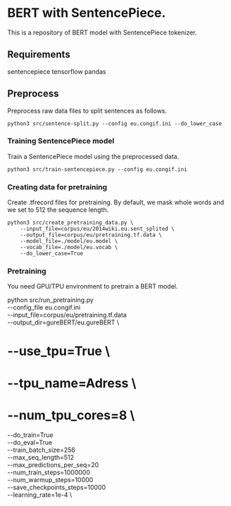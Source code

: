 # BERT with SentencePiece.
This is a repository of BERT model with SentencePiece tokenizer.  

## Requirements
sentencepiece
tensorflow
pandas

## Preprocess 
Preprocess raw data files to split sentences as follows.

```
python3 src/sentence-split.py --config eu.congif.ini --do_lower_case 
```

### Training SentencePiece model
Train a SentencePiece model using the preprocessed data.

```
python3 src/train-sentencepiece.py --config eu.congif.ini
```

### Creating data for pretraining
Create .tfrecord files for pretraining.
By default, we mask whole words and we set to 512 the sequence length.

```
python3 src/create_pretraining_data.py \
    --input_file=corpus/eu/2014wiki.eu.sent_splited \
    --output_file=corpus/eu/pretraining.tf.data \
    --model_file=./model/eu.model \
    --vocab_file=./model/eu.vocab \
    --do_lower_case=True
```
### Pretraining
You need GPU/TPU environment to pretrain a BERT model.  

python src/run_pretraining.py \
  --config_file eu.congif.ini \
  --input_file=corpus/eu/pretraining.tf.data \
  --output_dir=gureBERT/eu.gureBERT \
  # --use_tpu=True \
  # --tpu_name=Adress \
  # --num_tpu_cores=8 \
  --do_train=True \
  --do_eval=True \
  --train_batch_size=256 \
  --max_seq_length=512 \
  --max_predictions_per_seq=20 \
  --num_train_steps=1000000 \
  --num_warmup_steps=10000 \
  --save_checkpoints_steps=10000 \
  --learning_rate=1e-4 \
